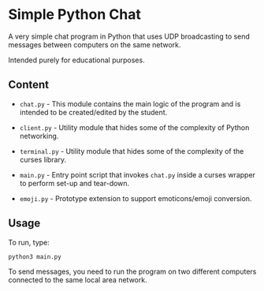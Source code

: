 # Simple Python Chat

A very simple chat program in Python that uses UDP broadcasting to send messages between computers on the same network.

Intended purely for educational purposes.

## Content

* `chat.py` - This module contains the main logic of the program and is intended to be created/edited by the student.

* `client.py` - Utility module that hides some of the complexity of Python networking.
* `terminal.py` - Utility module that hides some of the complexity of the curses library.
* `main.py` - Entry point script that invokes `chat.py` inside a curses wrapper to perform set-up and tear-down.

* `emoji.py` - Prototype extension to support emoticons/emoji conversion.

## Usage

To run, type:

    python3 main.py

To send messages, you need to run the program on two different computers connected to the same local area network.
